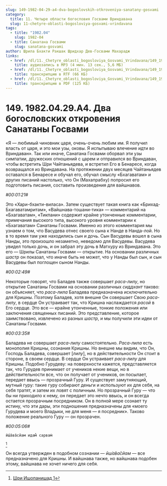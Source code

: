 ```yaml
---
slug: 149-1982-04-29-a4-dva-bogoslovskih-otkroveniya-sanatany-gosvami
category:
  title: 11. Четыре области богословия Госвами Вриндавана
  slug: 11-chetyre-oblasti-bogosloviya-gosvami-vrindavana
tags:
  - title: "1982.04"
    slug: 1982-04
  - title: Санатана Госвами
    slug: sanatana-gosvami
author: Шрила Бхакти Ракшак Шридхар Дев-Госвами Махарадж
links:
  - href: /dl/11._Chetyre_oblasti_bogosloviya_Gosvami_Vrindavana/149_1982.04.29.A4_SridharMj_Dva_bogoslovskih_otkrovenija_Sanatany_Gosvami.mp3
    title: аудиозапись в MP3 (4 мин. 13 сек., 5,6 МБ)
  - href: /dl/11._Chetyre_oblasti_bogosloviya_Gosvami_Vrindavana/149_1982.04.29.A4_SridharMj_Dva_bogoslovskih_otkrovenija_Sanatany_Gosvami.rtf
    title: транскрипцию в RTF (66 КБ)
  - href: /dl/11._Chetyre_oblasti_bogosloviya_Gosvami_Vrindavana/149_1982.04.29.A4_SridharMj_Dva_bogoslovskih_otkrovenija_Sanatany_Gosvami.pdf
    title: транскрипцию в PDF (125 КБ)
---
```


# 149. 1982.04.29.A4. Два богословских откровения Санатаны Госвами

«Я — любимый чиновник царя, очень-очень любим им. Я получил власть от царя, и это мои узы, оковы. Я испытываю влечение идти во Вриндаван». Так или иначе, Санатана Госвами оборвал эти узы симпатии, дружеских отношений с царем и отправился во Вриндаван, чтобы встретить Шри Чайтаньядева, и встретил Его в Бенаресе, когда возвращался из Вриндавана. На протяжении двух месяцев Чайтаньядев оставался в Бенаресе и обучал его, обучал смыслу «Бхагаватам» и других писаний настолько, что Он (Махапрабху) попросил его подготовить писания, составить произведения для вайшнавов.

*#00:01:21#*

Это «Хари-бхакти-виласа». Затем существует такая книга как «Брихад-Бхагаватамритам», «Вайшнава-тошани-тика» — комментарий на «Бхагаватам», «Тикпани» содержит крайне утонченные комментарии, примечания высокого типа, высокого уровня комментарии к «Бхагаватам» Санатаны Госвами. Именно из этого комментария мы узнаем о том, что Васудева отнес своего сына к Нанде в Нанда-лой. Но в то время там уже находились сын и дочь. Сын Васудевы вошел в сына Нанды, это произошло незаметно, неведомо для Васудевы. Васудева увидел только дочь, и он забрал эту дочь в Матхуру из Вриндавана. Это его — Шрилы Санатаны Госвами — открытие. На основании различных *шастр* он показал, что иначе быть не может, что у Нанды был сын, и сын Васудевы был поглощен сыном Нанды.

*#00:02:49#*

Некоторые говорят, что Баладев также совершает *раса-лилу*, но открытие Санатаны Госвами на основании различных *сиддхант* таково: он объясняет, что *раса-лила* Баладева предназначена исключительно для Кришны. Поэтому Баладев, хотя внешне Он совершает Свою *раса-лилу*, в сердце Он устраивает так, что Кришна наслаждается *расой* в Его сердце. Это все — крайне утонченные, тонкие положения или заключения священных писаний. Это представление, которое заимствовано, извлечено из разных *шастр*, и мы получили эти идеи от Санатаны Госвами.

*#00:03:35#*

Баладева не совершает *раса-лилу* самостоятельно. *Раса-лила* есть монополия Кришны, сознания Кришны. Но внешне мы видим, что Он, Господь Баладева, совершает [*лилу*], но в действительности Он стоит в стороне, в своем сердце. В сердце Он устраивает *раса-лилу* для Кришны. Подобно Гурудеву: на поверхности кажется, представляется так, что Гурудев принимает от учеников некие вещи, но в действительности все, что он получает от учеников, он посылает, передает ввысь — прозрачный Гуру. И существует замутняющий, мутный гуру: такие гуру собирают деньги и используют их для себя, на себя тратят, и затем их ловят с поличным. Но прозрачный Гуру — что бы ни приходило к нему, он передает это нечто ввысь, и он всегда остается прозрачным посредником. Он в полной мере сознает ту истину, что эти дары, эти подношения предназначены для «моего Гурудева и моего Владыки, не для меня — я посредник». Таково положение реального Гуру — он прозрачен.

*#00:05:06#*

    ӣш́а̄ва̄сйам идам̐ сарвам̇
[^_ftn1]

Он всегда утвержден в подобном сознании — *ӣш́а̄ва̄сйам* — все предназначено для Кришны. И вайшнава также, но вайшнава подобен этому, вайшнава не хочет ничего для себя.



[^_ftn1]: [Шри Ишопанишад 1](../notes/shri-ishopanishad/shri-ishopanishad-1.md)
